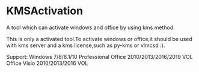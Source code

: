# KMSActivation
A tool which can activate windows and office by using kms method.

This is only a activated tool.To activate windows or office,it should be used with kms server and a kms license,such as py-kms or vlmcsd :).

Support:
Windows 7/8/8.1/10 Professional   Office 2010/2013/2016/2019 VOL   Office Visio 2010/2013/2016 VOL

